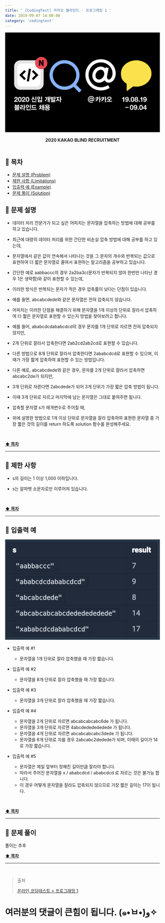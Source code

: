 ```yaml
---
title: ' [CodingTest] 카카오 블라인드 - 프로그래밍 1 '
date: 2019-09-07 14:00:00
category: 'codingtest'
---
```


![](./images/logo.png)

<center><strong>2020 KAKAO BLIND RECRUITMENT</strong></center>

<br />

## **💎 목차**
  * [문제 설명 (Problem)](#-문제-설명)
  * [제한 사항 (Limitations)](#-제한-사항)
  * [입출력 예 (Example)](#-입출력-예)
  * [문제 풀이 (Solution)](#-문제-풀이)

## **📕 문제 설명**

- 데이터 처리 전문가가 되고 싶은 어피치는 문자열을 압축하는 방법에 대해 공부를 하고 있습니다. 

- 최근에 대량의 데이터 처리를 위한 간단한 비손실 압축 방법에 대해 공부를 하고 있는데, 

- 문자열에서 같은 값이 연속해서 나타나는 것을 그 문자의 개수와 반복되는 값으로 표현하여 더 짧은 문자열로 줄여서 표현하는 알고리즘을 공부하고 있습니다.

- 간단한 예로 aabbaccc의 경우 2a2ba3c(문자가 반복되지 않아 한번만 나타난 경우 1은 생략함)와 같이 표현할 수 있는데, 

- 이러한 방식은 반복되는 문자가 적은 경우 압축률이 낮다는 단점이 있습니다. 

- 예를 들면, abcabcdede와 같은 문자열은 전혀 압축되지 않습니다. 

- 어피치는 이러한 단점을 해결하기 위해 문자열을 1개 이상의 단위로 잘라서 압축하여 더 짧은 문자열로 표현할 수 있는지 방법을 찾아보려고 합니다.

- 예를 들어, ababcdcdababcdcd의 경우 문자를 1개 단위로 자르면 전혀 압축되지 않지만, 

- 2개 단위로 잘라서 압축한다면 2ab2cd2ab2cd로 표현할 수 있습니다. 

- 다른 방법으로 8개 단위로 잘라서 압축한다면 2ababcdcd로 표현할 수 있으며, 이때가 가장 짧게 압축하여 표현할 수 있는 방법입니다.

- 다른 예로, abcabcdede와 같은 경우, 문자를 2개 단위로 잘라서 압축하면 abcabc2de가 되지만, 

- 3개 단위로 자른다면 2abcdede가 되어 3개 단위가 가장 짧은 압축 방법이 됩니다. 

- 이때 3개 단위로 자르고 마지막에 남는 문자열은 그대로 붙여주면 됩니다.

- 압축할 문자열 s가 매개변수로 주어질 때, 

- 위에 설명한 방법으로 1개 이상 단위로 문자열을 잘라 압축하여 표현한 문자열 중 가장 짧은 것의 길이를 return 하도록 solution 함수를 완성해주세요.

<br />

**[⬆ 목차](#-목차)**

---

## **🔖 제한 사항**

- s의 길이는 1 이상 1,000 이하입니다.

- s는 알파벳 소문자로만 이루어져 있습니다.

<br />

**[⬆ 목차](#-목차)**

---

## **📙 입출력 예**

![](./images/1.example.png)
<br />

- 입출력 예 #1
    - 문자열을 1개 단위로 잘라 압축했을 때 가장 짧습니다.

-  입출력 예 #2
    - 문자열을 8개 단위로 잘라 압축했을 때 가장 짧습니다.

- 입출력 예 #3
    - 문자열을 3개 단위로 잘라 압축했을 때 가장 짧습니다.

- 입출력 예 #4
    - 문자열을 2개 단위로 자르면 abcabcabcabc6de 가 됩니다.
    - 문자열을 3개 단위로 자르면 4abcdededededede 가 됩니다.
    - 문자열을 4개 단위로 자르면 abcabcabcabc3dede 가 됩니다.
    - 문자열을 6개 단위로 자를 경우 2abcabc2dedede가 되며, 이때의 길이가 14로 가장 짧습니다.

- 입출력 예 #5
    - 문자열은 제일 앞부터 정해진 길이만큼 잘라야 합니다.
    - 따라서 주어진 문자열을 x / ababcdcd / ababcdcd 로 자르는 것은 불가능 합니다.
    - 이 경우 어떻게 문자열을 잘라도 압축되지 않으므로 가장 짧은 길이는 17이 됩니다.

<br />

**[⬆ 목차](#-목차)**

---

## **📘 문제 풀이**

풀이는 추후
<br />

**[⬆ 목차](#-목차)**

---

<br />

> 출처
>
> <a href="https://programmers.co.kr/tryouts/9846/challenges/33723" target="_blank">온라인 코딩테스트 > 프로그래밍 1</a>

# 여러분의 댓글이 큰힘이 됩니다. (๑•̀ㅂ•́)و✧
